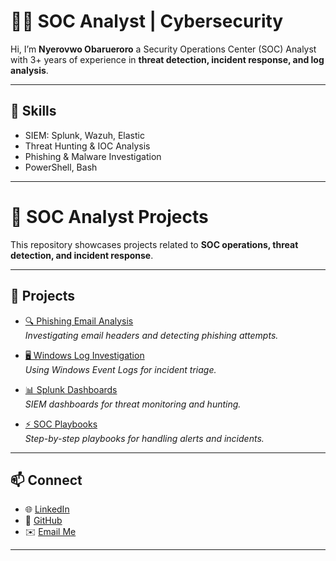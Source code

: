 # 👨‍💻 SOC Analyst | Cybersecurity  

Hi, I’m **Nyerovwo Obarueroro** a Security Operations Center (SOC) Analyst with 3+ years of experience in **threat detection, incident response, and log analysis**.  

---

## 🔐 Skills  
- SIEM: Splunk, Wazuh, Elastic  
- Threat Hunting & IOC Analysis  
- Phishing & Malware Investigation  
- PowerShell, Bash  

---

# 🔐 SOC Analyst Projects  

This repository showcases projects related to **SOC operations, threat detection, and incident response**.  

---

## 📂 Projects  

- [🔍 Phishing Email Analysis](https://github.com/Nyerovwo1/phishing-email-analysis.git)  
  *Investigating email headers and detecting phishing attempts.*  

- [🖥️ Windows Log Investigation](./projects/windows-log-investigation)  
  *Using Windows Event Logs for incident triage.*  

- [📊 Splunk Dashboards](./projects/splunk-dashboards)  
  *SIEM dashboards for threat monitoring and hunting.*  

- [⚡ SOC Playbooks](./projects/soc-playbooks)  
  *Step-by-step playbooks for handling alerts and incidents.*  

---

## 📫 Connect  

- 🌐 [LinkedIn](https://www.linkedin.com/in/yourprofile)  
- 🐙 [GitHub](https://github.com/Nyerovwo1/Nyerovwo1.git)  
- ✉️ [Email Me](mailto:your@email.com)  

---


